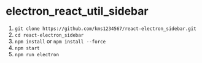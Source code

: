 # electron_react_util_sidebar
1. ```git clone https://github.com/kms1234567/react-electron_sidebar.git```
2. ```cd react-electron_sidebar ```
3. ```npm install``` or ```npm install --force```
5. ```npm start```
6. ```npm run electron```

